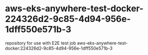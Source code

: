 # aws-eks-anywhere-test-docker-224326d2-9c85-4d94-956e-1dff550e571b-3
repository for use with E2E test job aws-eks-anywhere-test-docker:224326d2-9c85-4d94-956e-1dff550e571b-3
